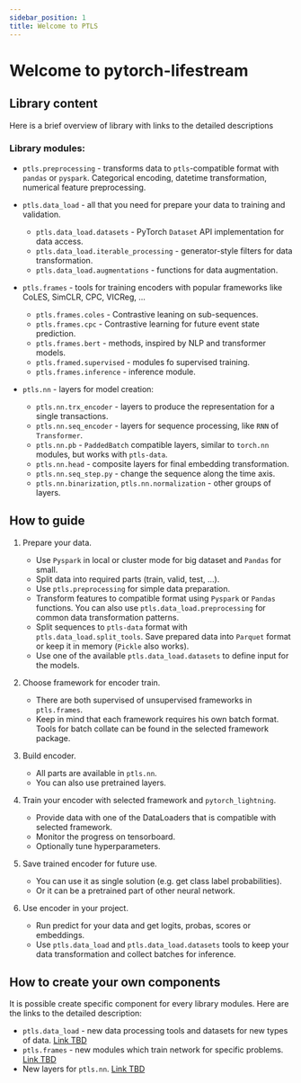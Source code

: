 ```yaml
---
sidebar_position: 1
title: Welcome to PTLS
---
```


# Welcome to pytorch-lifestream

## Library content
Here is a brief overview of library with links to the detailed descriptions

### Library modules:

- `ptls.preprocessing` - transforms data to `ptls`-compatible format with `pandas` or `pyspark`. Categorical encoding, datetime transformation, numerical feature preprocessing.
- `ptls.data_load` - all that you need for prepare your data to training and validation.
	- `ptls.data_load.datasets` - PyTorch `Dataset` API implementation for data access.
	- `ptls.data_load.iterable_processing` - generator-style filters for data transformation.
	- `ptls.data_load.augmentations` - functions for data augmentation.

- `ptls.frames` - tools for training encoders with popular frameworks like CoLES, SimCLR, CPC, VICReg, ...
	- `ptls.frames.coles` - Contrastive leaning on sub-sequences.
	- `ptls.frames.cpc` - Contrastive learning for future event state prediction.
	- `ptls.frames.bert` - methods, inspired by NLP and transformer models.
	- `ptls.framed.supervised` - modules fo supervised training.
	- `ptls.frames.inference` - inference module.

- `ptls.nn` - layers for model creation:
	- `ptls.nn.trx_encoder` - layers to produce the representation for a single transactions.
	- `ptls.nn.seq_encoder` - layers for sequence processing, like `RNN` of `Transformer`.
	- `ptls.nn.pb` - `PaddedBatch` compatible layers, similar to `torch.nn` modules, but works with `ptls-data`.
	- `ptls.nn.head` - composite layers for final embedding transformation.
	- `ptls.nn.seq_step.py` - change the sequence along the time axis.
	- `ptls.nn.binarization`, `ptls.nn.normalization` - other groups of layers.

## How to guide
1. Prepare your data.
	- Use `Pyspark` in local or cluster mode for big dataset and `Pandas` for small.
	- Split data into required parts (train, valid, test, ...).
	- Use `ptls.preprocessing` for simple data preparation.
	- Transform features to compatible format using `Pyspark` or `Pandas` functions. You can also use `ptls.data_load.preprocessing` for common data transformation patterns.
	- Split sequences to `ptls-data` format with `ptls.data_load.split_tools`. Save prepared data into `Parquet` format or keep it in memory (`Pickle` also works).
	- Use one of the available `ptls.data_load.datasets` to define input for the models.

1. Choose framework for encoder train.
	- There are both supervised of unsupervised frameworks in `ptls.frames`.
	- Keep in mind that each framework requires his own batch format. Tools for batch collate can be found in the selected framework package.

1. Build encoder.
	- All parts are available in `ptls.nn`.
	- You can also use pretrained layers.

1. Train your encoder with selected framework and `pytorch_lightning`.
	- Provide data with one of the DataLoaders that is compatible with selected framework.
	- Monitor the progress on tensorboard.
	- Optionally tune hyperparameters.

1. Save trained encoder for future use.
	- You can use it as single solution (e.g. get class label probabilities).
	- Or it can be a pretrained part of other neural network.

1. Use encoder in your project.
	- Run predict for your data and get logits, probas, scores or embeddings.
	- Use `ptls.data_load` and `ptls.data_load.datasets` tools to keep your data transformation and collect batches for inference.

## How to create your own components

It is possible create specific component for every library modules. Here are the links to the detailed description:
- `ptls.data_load` - new data processing tools and datasets for new types of data. [Link TBD](https://dllllb.github.io/pytorch-lifestream/#)
- `ptls.frames` - new modules which train network for specific problems. [Link TBD](https://dllllb.github.io/pytorch-lifestream/#)
- New layers for `ptls.nn`. [Link TBD](https://dllllb.github.io/pytorch-lifestream/#)